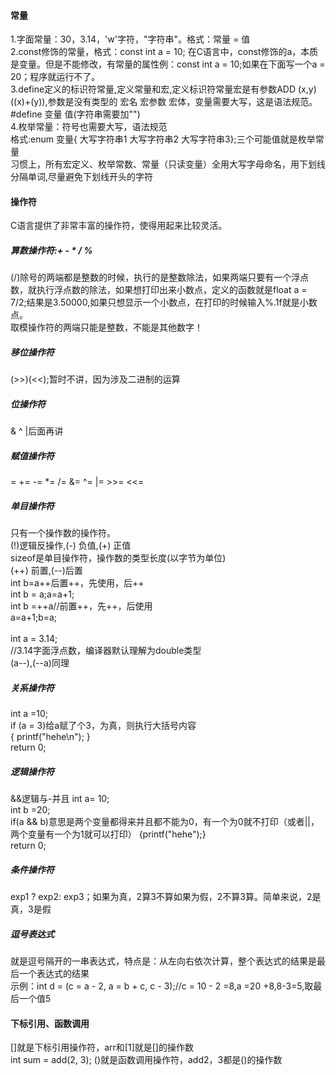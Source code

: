 #### 常量
1.字面常量：30，3.14，'w'字符，"字符串"。格式：常量 = 值<br>
2.const修饰的常量，格式：const int a = 10; 在C语言中，const修饰的a，本质是变量。但是不能修改，有常量的属性例：const int a = 10;如果在下面写一个a = 20；程序就运行不了。<br>
3.define定义的标识符常量,定义常量和宏,定义标识符常量宏是有参数ADD (x,y) ((x)+(y)),参数是没有类型的
宏名  宏参数  宏体，变量需要大写，这是语法规范。#define 变量 值(字符串需要加"")<br>
4.枚举常量：符号也需要大写，语法规范<br>
格式:enum 变量{ 大写字符串1 大写字符串2 大写字符串3};三个可能值就是枚举常量<br>
习惯上，所有宏定义、枚举常数、常量（只读变量）全用大写字母命名，用下划线分隔单词,尽量避免下划线开头的字符
#### 操作符
C语言提供了非常丰富的操作符，使得用起来比较灵活。<br>
##### 算数操作符:+ - * / %
(/)除号的两端都是整数的时候，执行的是整数除法，如果两端只要有一个浮点数，就执行浮点数的除法，如果想打印出来小数点，定义的函数就是float a = 7/2;结果是3.50000,如果只想显示一个小数点，在打印的时候输入%.1f就是小数点。<br>
 取模操作符的两端只能是整数，不能是其他数字！
##### 移位操作符
(>>)(<<);暂时不讲，因为涉及二进制的运算
##### 位操作符
& ^ |后面再讲
##### 赋值操作符
= += -= *= /= &= ^= |= >>= <<= 
##### 单目操作符
只有一个操作数的操作符。<br>
(!)逻辑反操作,(-) 负值,(+) 正值<br>
sizeof是单目操作符，操作数的类型长度(以字节为单位) <br>
(++) 前置,(--)后置<br>
int b=a++后置++，先使用，后++ <br>
int b = a;a=a+1;<br>
int b =++a//前置++，先++，后使用<br>
a=a+1;b=a;<br>  
int a = 3.14;<br>
//3.14字面浮点数，编译器默认理解为double类型<br>
(a--),(--a)同理
##### 关系操作符
int a =10;<br>
if (a = 3)给a赋了个3，为真，则执行大括号内容<br>
{ printf("hehe\n"); }<br>
return 0;<br>
##### 逻辑操作符
&&逻辑与-并且
int a= 10;<br>
int b =20;<br>
if(a && b)意思是两个变量都得来并且都不能为0，有一个为0就不打印（或者||，两个变量有一个为1就可以打印）
{printf("hehe");}<br>
return 0;
##### 条件操作符
exp1 ? exp2: exp3；如果为真，2算3不算如果为假，2不算3算。简单来说，2是真，3是假
##### 逗号表达式
就是逗号隔开的一串表达式，特点是：从左向右依次计算，整个表达式的结果是最后一个表达式的结果<br>
示例：int d = (c = a - 2, a = b + c, c - 3);//c = 10 - 2 =8,a =20 +8,8-3=5,取最后一个值5<br>
#### 下标引用、函数调用
[]就是下标引用操作符，arr和[1]就是[]的操作数<br>
int sum = add(2, 3); ()就是函数调用操作符，add2，3都是()的操作数<br>
